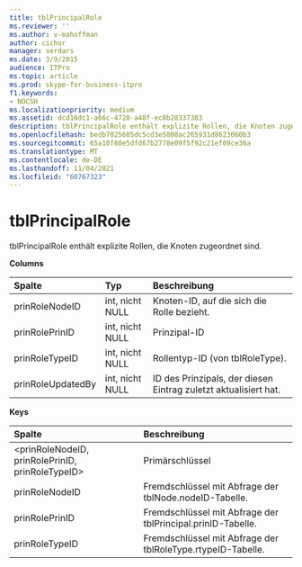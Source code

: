```yaml
---
title: tblPrincipalRole
ms.reviewer: ''
ms.author: v-mahoffman
author: cichur
manager: serdars
ms.date: 3/9/2015
audience: ITPro
ms.topic: article
ms.prod: skype-for-business-itpro
f1.keywords:
- NOCSH
ms.localizationpriority: medium
ms.assetid: dcd16dc1-a66c-4720-a48f-ec8b28337383
description: tblPrincipalRole enthält explizite Rollen, die Knoten zugeordnet sind.
ms.openlocfilehash: bedb7025605dc5cd3e5808ac265931d8623060b3
ms.sourcegitcommit: 65a10f80e5dfd67b2778e09f5f92c21ef09ce36a
ms.translationtype: MT
ms.contentlocale: de-DE
ms.lasthandoff: 11/04/2021
ms.locfileid: "60767323"
---
```

# <a name="tblprincipalrole"></a>tblPrincipalRole
 
tblPrincipalRole enthält explizite Rollen, die Knoten zugeordnet sind.
  
**Columns**

|**Spalte**|**Typ**|**Beschreibung**|
|:-----|:-----|:-----|
|prinRoleNodeID  <br/> |int, nicht NULL  <br/> |Knoten-ID, auf die sich die Rolle bezieht.  <br/> |
|prinRolePrinID  <br/> |int, nicht NULL  <br/> |Prinzipal-ID  <br/> |
|prinRoleTypeID  <br/> |int, nicht NULL  <br/> |Rollentyp-ID (von tblRoleType).  <br/> |
|prinRoleUpdatedBy  <br/> |int, nicht NULL  <br/> |ID des Prinzipals, der diesen Eintrag zuletzt aktualisiert hat.  <br/> |
   
**Keys**

|**Spalte**|**Beschreibung**|
|:-----|:-----|
|\<prinRoleNodeID, prinRolePrinID, prinRoleTypeID\>  <br/> |Primärschlüssel  <br/> |
|prinRoleNodeID  <br/> |Fremdschlüssel mit Abfrage der tblNode.nodeID-Tabelle.  <br/> |
|prinRolePrinID  <br/> |Fremdschlüssel mit Abfrage der tblPrincipal.prinID-Tabelle.  <br/> |
|prinRoleTypeID  <br/> |Fremdschlüssel mit Abfrage der tblRoleType.rtypeID-Tabelle.  <br/> |
   

